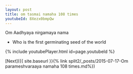 ```yaml
---
layout: post
title: om tasmai namaha 108 times
youtubeId: 8Xezx0bmpQw
---
```

 
 
Om Aadhyaya nirgamaya nama 
 
 -  Who is the first germinating seed of the world 
 
  
 
  
 
 
 
 
 
 


{% include youtubePlayer.html id=page.youtubeId %}
 
[Next]({{ site.baseurl }}{% link  split2/_posts/2015-07-17-Om parameshvaraaya namaha 108 times.md%})
 
